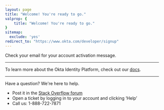```yaml
---
layout: page
title: "Welcome! You're ready to go."
valprop: {
	title: "Welcome! You're ready to go."
}
sitemap:
  exclude: 'yes'
redirect_to: "https://www.okta.com/developer/signup"
---
```



Check your email for your account activation message.

----

To learn more about the Okta Identity Platform, check out our <a href="/docs/getting_started/design_principles.html">docs</a>.

----

Have a question? We're here to help.

- Post it in the <a href="{{ site.stack_overflow_forum_url }}" target="_blank">Stack Overflow forum</a>
- Open a ticket by logging in to your account and clicking ‘Help’
- Call us: 1-888-722-7871
